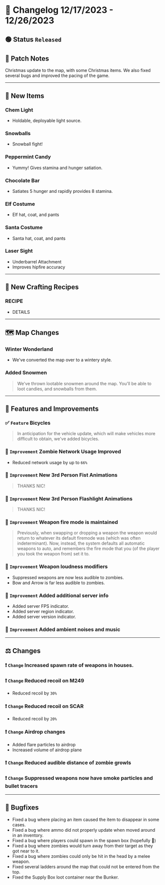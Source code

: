# :bookmark_tabs:  Changelog 12/17/2023 - 12/26/2023

<!-- ## :red_circle: Status `Unreleased` -->
## :green_circle: Status `Released`

## :speech_balloon: Patch Notes
Christmas update to the map, with some Christmas items. We also fixed several bugs and improved the pacing of the game.

________

## :gun: New Items

### Chem Light
- Holdable, deployable light source.

### Snowballs
- Snowball fight!

### Peppermint Candy
- Yummy! Gives stamina and hunger satiation.

### Chocolate Bar
- Satiates 5 hunger and rapidly provides 8 stamina.

### Elf Costume
- Elf hat, coat, and pants

### Santa Costume
- Santa hat, coat, and pants

### Laser Sight
- Underbarrel Attachment
- Improves hipfire accuracy

________

## :thread: New Crafting Recipes

### RECIPE
- DETAILS

________

## :world_map: Map Changes

### Winter Wonderland
- We've converted the map over to a wintery style.

### Added Snowmen
> We've thrown lootable snowmen around the map. You'll be able to loot candies, and snowballs from them.

________

## :loudspeaker: Features and Improvements

### :white_check_mark: `Feature` Bicycles
> In anticipation for the vehicle update, which will make vehicles more difficult to obtain, we've added bicycles.

### :arrow_up_small: `Improvement` Zombie Network Usage Improved
- Reduced network usage by up to `66%`

### :arrow_up_small: `Improvement` New 3rd Person Fist Animations
> THANKS NIC!

### :arrow_up_small: `Improvement` New 3rd Person Flashlight Animations
> THANKS NIC!

### :arrow_up_small: `Improvement` Weapon fire mode is maintained
> Previously, when swapping or dropping a weapon the weapon would return to whatever its default firemode was (which was often indeterminant).
> Now, instead, the system defaults all automatic weapons to auto, and remembers the fire mode that you (of the player you took the weapon from) set it to.

### :arrow_up_small: `Improvement` Weapon loudness modifiers
- Suppressed weapons are now less audible to zombies.
- Bow and Arrow is far less audible to zombies.

### :arrow_up_small: `Improvement` Added additional server info
- Added server FPS indicator.
- Added server region indicator.
- Added server version indicator.

### :arrow_up_small: `Improvement` Added ambient noises and music

________

## :balance_scale: Changes

### :exclamation: `Change` Increased spawn rate of weapons in houses.

### :exclamation: `Change` Reduced recoil on M249
- Reduced recoil by `30%`

### :exclamation: `Change` Reduced recoil on SCAR
- Reduced recoil by `20%`

### :exclamation: `Change` Airdrop changes
- Added flare particles to airdrop
- Increased volume of airdrop plane

### :exclamation: `Change` Reduced audible distance of zombie growls

### :exclamation: `Change` Suppressed weapons now have smoke particles and bullet tracers

________

## :bug: Bugfixes
- Fixed a bug where placing an item caused the item to disappear in some cases.
- Fixed a bug where ammo did not properly update when moved around in an inventory.
- Fixed a bug where players could spawn in the spawn box (hopefully 🤞)
- Fixed a bug where zombies would turn away from their target as they got near to it.
- Fixed a bug where zombies could only be hit in the head by a melee weapon.
- Fixed several ladders around the map that could not be entered from the top.
- Fixed the Supply Box loot container near the Bunker.
